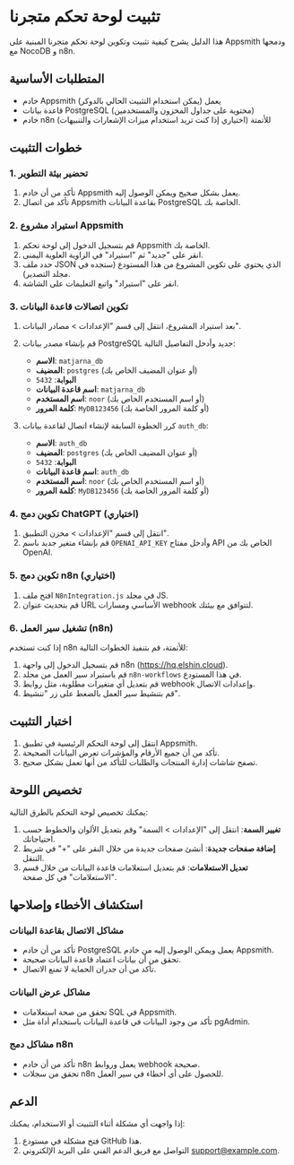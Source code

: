 # تثبيت لوحة تحكم متجرنا

هذا الدليل يشرح كيفية تثبيت وتكوين لوحة تحكم متجرنا المبنية على Appsmith ودمجها مع NocoDB و n8n.

## المتطلبات الأساسية

- خادم Appsmith يعمل (يمكن استخدام التثبيت الحالي بالدوكر)
- قاعدة بيانات PostgreSQL (محتوية على جداول المخزون والمستخدمين)
- خادم n8n للأتمتة (اختياري إذا كنت تريد استخدام ميزات الإشعارات والتنبيهات)

## خطوات التثبيت

### 1. تحضير بيئة التطوير

1. تأكد من أن خادم Appsmith يعمل بشكل صحيح ويمكن الوصول إليه.
2. تأكد من اتصال Appsmith بقاعدة البيانات PostgreSQL الخاصة بك.

### 2. استيراد مشروع Appsmith

1. قم بتسجيل الدخول إلى لوحة تحكم Appsmith الخاصة بك.
2. انقر على "جديد" ثم "استيراد" في الزاوية العلوية اليمنى.
3. حدد ملف JSON الذي يحتوي على تكوين المشروع من هذا المستودع (ستجده في مجلد التصدير).
4. انقر على "استيراد" واتبع التعليمات على الشاشة.

### 3. تكوين اتصالات قاعدة البيانات

1. بعد استيراد المشروع، انتقل إلى قسم "الإعدادات > مصادر البيانات".
2. قم بإنشاء مصدر بيانات PostgreSQL جديد وأدخل التفاصيل التالية:
   - **الاسم**: `matjarna_db`
   - **المضيف**: `postgres` (أو عنوان المضيف الخاص بك)
   - **البوابة**: `5432`
   - **اسم قاعدة البيانات**: `matjarna_db`
   - **اسم المستخدم**: `noor` (أو اسم المستخدم الخاص بك)
   - **كلمة المرور**: `MyDB123456` (أو كلمة المرور الخاصة بك)

3. كرر الخطوة السابقة لإنشاء اتصال لقاعدة بيانات `auth_db`:
   - **الاسم**: `auth_db`
   - **المضيف**: `postgres` (أو عنوان المضيف الخاص بك)
   - **البوابة**: `5432`
   - **اسم قاعدة البيانات**: `auth_db`
   - **اسم المستخدم**: `noor` (أو اسم المستخدم الخاص بك)
   - **كلمة المرور**: `MyDB123456` (أو كلمة المرور الخاصة بك)

### 4. تكوين دمج ChatGPT (اختياري)

1. انتقل إلى قسم "الإعدادات > مخزن التطبيق".
2. قم بإنشاء متغير جديد باسم `OPENAI_API_KEY` وأدخل مفتاح API الخاص بك من OpenAI.

### 5. تكوين دمج n8n (اختياري)

1. افتح ملف `N8nIntegration.js` في مجلد JS.
2. قم بتحديث عنوان URL الأساسي ومسارات webhook لتتوافق مع بيئتك.

### 6. تشغيل سير العمل (n8n)

إذا كنت تستخدم n8n للأتمتة، قم بتنفيذ الخطوات التالية:

1. قم بتسجيل الدخول إلى واجهة n8n (https://hq.elshin.cloud).
2. قم باستيراد سير العمل من مجلد `n8n-workflows` في هذا المستودع.
3. قم بتعديل أي متغيرات مطلوبة، مثل روابط webhook وإعدادات الاتصال.
4. قم بتنشيط سير العمل بالضغط على زر "تنشيط".

## اختبار التثبيت

1. انتقل إلى لوحة التحكم الرئيسية في تطبيق Appsmith.
2. تأكد من أن جميع الأرقام والمؤشرات تعرض البيانات الصحيحة.
3. تصفح شاشات إدارة المنتجات والطلبات للتأكد من أنها تعمل بشكل صحيح.

## تخصيص اللوحة

يمكنك تخصيص لوحة التحكم بالطرق التالية:

1. **تغيير السمة**: انتقل إلى "الإعدادات > السمة" وقم بتعديل الألوان والخطوط حسب احتياجاتك.
2. **إضافة صفحات جديدة**: أنشئ صفحات جديدة من خلال النقر على "+" في شريط التنقل.
3. **تعديل الاستعلامات**: قم بتعديل استعلامات قاعدة البيانات من خلال قسم "الاستعلامات" في كل صفحة.

## استكشاف الأخطاء وإصلاحها

### مشاكل الاتصال بقاعدة البيانات

- تأكد من أن خادم PostgreSQL يعمل ويمكن الوصول إليه من خادم Appsmith.
- تحقق من أن بيانات اعتماد قاعدة البيانات صحيحة.
- تأكد من أن جدران الحماية لا تمنع الاتصال.

### مشاكل عرض البيانات

- تحقق من صحة استعلامات SQL في Appsmith.
- تأكد من وجود البيانات في قاعدة البيانات باستخدام أداة مثل pgAdmin.

### مشاكل دمج n8n

- تأكد من أن خادم n8n يعمل وروابط webhook صحيحة.
- تحقق من سجلات n8n للحصول على أي أخطاء في سير العمل.

## الدعم

إذا واجهت أي مشكلة أثناء التثبيت أو الاستخدام، يمكنك:

1. فتح مشكلة في مستودع GitHub هذا.
2. التواصل مع فريق الدعم الفني على البريد الإلكتروني support@example.com.
